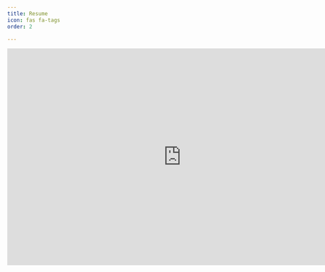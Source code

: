 ```yaml
---
title: Resume
icon: fas fa-tags
order: 2

---
```

<iframe src="https://docs.google.com/viewer?url=https://github.com/JeonSHyun/JeonSHyun.github.io/blob/main/assets/resume/Resume_240707.pdf?raw=True
&embedded=true" style="width:800px; height:500px;" frameborder="0"></iframe>

